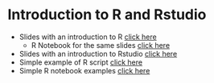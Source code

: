 # Introduction to R and Rstudio
- Slides with an introduction to R [click here](introduction_to_R_2022.pdf)
  - R Notebook for the same slides [click here ](Introduction_to_R_OMG_2022.Rmd)
- Slides with an introduction to Rstudio [click here](introduction_to_Rstudio.pdf)
- Simple example of R script [click here](Example_script.R)
- Simple R notebook examples [click here](Notebook_example.Rmd)